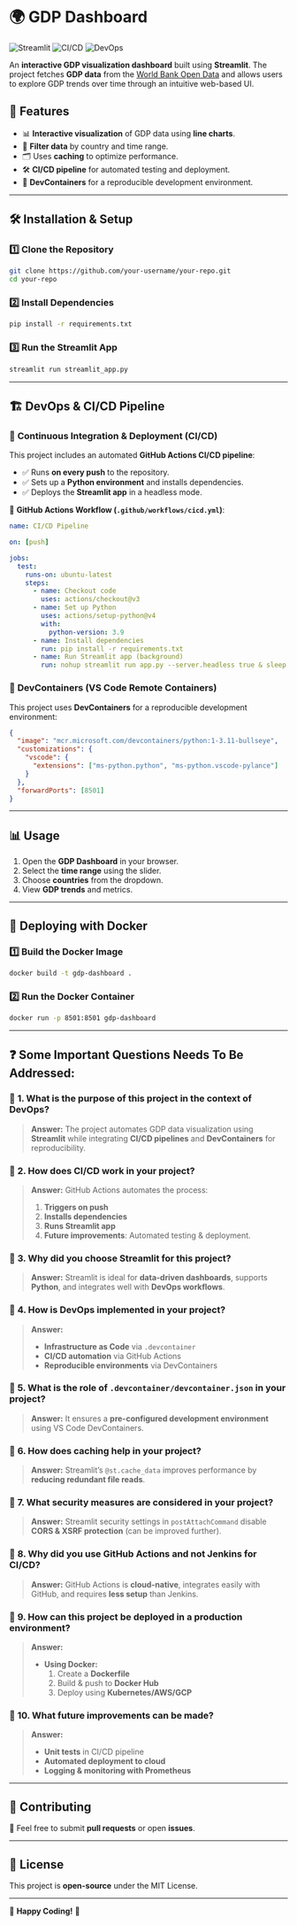# 🌍 GDP Dashboard

![Streamlit](https://img.shields.io/badge/Made%20with-Streamlit-red) ![CI/CD](https://img.shields.io/badge/CI/CD-GitHub%20Actions-blue) ![DevOps](https://img.shields.io/badge/DevOps-Docker%20%7C%20GitHub%20Actions-green)

An **interactive GDP visualization dashboard** built using **Streamlit**. The project fetches **GDP data** from the [World Bank Open Data](https://data.worldbank.org/) and allows users to explore GDP trends over time through an intuitive web-based UI.

## 🚀 Features
- 📊 **Interactive visualization** of GDP data using **line charts**.
- 🎯 **Filter data** by country and time range.
- 🗂️ Uses **caching** to optimize performance.
- 🛠️ **CI/CD pipeline** for automated testing and deployment.
- 🐳 **DevContainers** for a reproducible development environment.

---

## 🛠️ Installation & Setup
### 1️⃣ Clone the Repository
```sh
git clone https://github.com/your-username/your-repo.git
cd your-repo
```

### 2️⃣ Install Dependencies
```sh
pip install -r requirements.txt
```

### 3️⃣ Run the Streamlit App
```sh
streamlit run streamlit_app.py
```

---

## 🏗️ DevOps & CI/CD Pipeline
### 🔹 **Continuous Integration & Deployment (CI/CD)**
This project includes an automated **GitHub Actions CI/CD pipeline**:

- ✅ Runs **on every push** to the repository.
- ✅ Sets up a **Python environment** and installs dependencies.
- ✅ Deploys the **Streamlit app** in a headless mode.

📄 **GitHub Actions Workflow (`.github/workflows/cicd.yml`)**:
```yaml
name: CI/CD Pipeline

on: [push]

jobs:
  test:
    runs-on: ubuntu-latest
    steps:
      - name: Checkout code
        uses: actions/checkout@v3
      - name: Set up Python
        uses: actions/setup-python@v4
        with:
          python-version: 3.9
      - name: Install dependencies
        run: pip install -r requirements.txt
      - name: Run Streamlit app (background)
        run: nohup streamlit run app.py --server.headless true & sleep 5
```

### 🔹 **DevContainers (VS Code Remote Containers)**
This project uses **DevContainers** for a reproducible development environment:
```json
{
  "image": "mcr.microsoft.com/devcontainers/python:1-3.11-bullseye",
  "customizations": {
    "vscode": {
      "extensions": ["ms-python.python", "ms-python.vscode-pylance"]
    }
  },
  "forwardPorts": [8501]
}
```

---

## 📊 Usage
1. Open the **GDP Dashboard** in your browser.
2. Select the **time range** using the slider.
3. Choose **countries** from the dropdown.
4. View **GDP trends** and metrics.

---

## 🐳 Deploying with Docker
### 1️⃣ Build the Docker Image
```sh
docker build -t gdp-dashboard .
```

### 2️⃣ Run the Docker Container
```sh
docker run -p 8501:8501 gdp-dashboard
```

---


## ❓ **Some Important Questions Needs To Be Addressed:**

### 🔹 **1. What is the purpose of this project in the context of DevOps?**
> **Answer:** The project automates GDP data visualization using **Streamlit** while integrating **CI/CD pipelines** and **DevContainers** for reproducibility.

### 🔹 **2. How does CI/CD work in your project?**
> **Answer:** GitHub Actions automates the process:
> 1. **Triggers on push**
> 2. **Installs dependencies**
> 3. **Runs Streamlit app**
> 4. **Future improvements**: Automated testing & deployment.

### 🔹 **3. Why did you choose Streamlit for this project?**
> **Answer:** Streamlit is ideal for **data-driven dashboards**, supports **Python**, and integrates well with **DevOps workflows**.

### 🔹 **4. How is DevOps implemented in your project?**
> **Answer:**
> - **Infrastructure as Code** via `.devcontainer`
> - **CI/CD automation** via GitHub Actions
> - **Reproducible environments** via DevContainers

### 🔹 **5. What is the role of `.devcontainer/devcontainer.json` in your project?**
> **Answer:** It ensures a **pre-configured development environment** using VS Code DevContainers.

### 🔹 **6. How does caching help in your project?**
> **Answer:** Streamlit’s `@st.cache_data` improves performance by **reducing redundant file reads**.

### 🔹 **7. What security measures are considered in your project?**
> **Answer:** Streamlit security settings in `postAttachCommand` disable **CORS & XSRF protection** (can be improved further).

### 🔹 **8. Why did you use GitHub Actions and not Jenkins for CI/CD?**
> **Answer:** GitHub Actions is **cloud-native**, integrates easily with GitHub, and requires **less setup** than Jenkins.

### 🔹 **9. How can this project be deployed in a production environment?**
> **Answer:**
> - **Using Docker:**
>   1. Create a **Dockerfile**
>   2. Build & push to **Docker Hub**
>   3. Deploy using **Kubernetes/AWS/GCP**

### 🔹 **10. What future improvements can be made?**
> **Answer:**
> - **Unit tests** in CI/CD pipeline
> - **Automated deployment to cloud**
> - **Logging & monitoring with Prometheus**

---

## 🤝 Contributing
🚀 Feel free to submit **pull requests** or open **issues**.

---

## 📝 License
This project is **open-source** under the MIT License.

---

🚀 **Happy Coding!** 🎉
